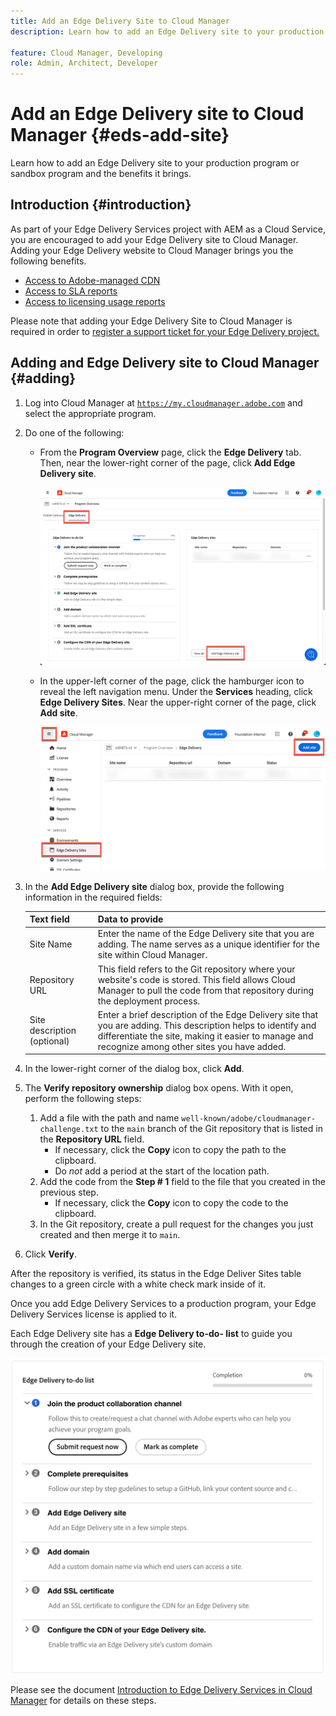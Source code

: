 ```yaml
---
title: Add an Edge Delivery Site to Cloud Manager
description: Learn how to add an Edge Delivery site to your production program or sandbox program and the benefits it brings.

feature: Cloud Manager, Developing
role: Admin, Architect, Developer
---
```


# Add an Edge Delivery site to Cloud Manager {#eds-add-site}

Learn how to add an Edge Delivery site to your production program or sandbox program and the benefits it brings.

## Introduction {#introduction}

As part of your Edge Delivery Services project with AEM as a Cloud Service, you are encouraged to add your Edge Delivery site to Cloud Manager. Adding your Edge Delivery website to Cloud Manager brings you the following benefits.

* [Access to Adobe-managed CDN](/help/implementing/cloud-manager/cdn-configurations/add-cdn-config.md)
* [Access to SLA reports](/help/implementing/cloud-manager/sla-reporting.md)
* [Access to licensing usage reports](/help/implementing/cloud-manager/license-dashboard.md)

Please note that adding your Edge Delivery Site to Cloud Manager is required in order to [register a support ticket for your Edge Delivery project.](/help/edge/overview.md##support-ticket)

## Adding and Edge Delivery site to Cloud Manager {#adding}

1. Log into Cloud Manager at [`https://my.cloudmanager.adobe.com`](https://my.cloudmanager.adobe.com/) and select the appropriate program.
1. Do one of the following:
    * From the **Program Overview** page, click the **Edge Delivery** tab. Then, near the lower-right corner of the page, click **Add Edge Delivery site**.

        ![Add Edge Delivery Site from the Edge Delivery tab](/help/implementing/cloud-manager/assets/cm-eds-add1.png)       

    * In the upper-left corner of the page, click the hamburger icon to reveal the left navigation menu. Under the **Services** heading, click **Edge Delivery Sites**. Near the upper-right corner of the page, click **Add site**.

        ![Add Edge Delivery Site from the Edge Delivery Sites button](/help/implementing/cloud-manager/assets/cm-eds-add2.png)

1. In the **Add Edge Delivery site** dialog box, provide the following information in the required fields:

    | Text field | Data to provide |
    | --- | --- |
    | Site Name | Enter the name of the Edge Delivery site that you are adding. The name serves as a unique identifier for the site within Cloud Manager. |
    | Repository URL | This field refers to the Git repository where your website's code is stored. This field allows Cloud Manager to pull the code from that repository during the deployment process.  |
    | Site description (optional) | Enter a brief description of the Edge Delivery site that you are adding. This description helps to identify and differentiate the site, making it easier to manage and recognize among other sites you have added. |

1. In the lower-right corner of the dialog box, click **Add**.

1. The **Verify repository ownership** dialog box opens. With it open, perform the following steps:

   1. Add a file with the path and name `well-known/adobe/cloudmanager-challenge.txt` to the `main` branch of the Git repository that is listed in the **Repository URL** field.
      * If necessary, click the **Copy** icon to copy the path to the clipboard.
      * Do *not* add a period at the start of the location path.
   1. Add the code from the **Step &num; 1** field to the file that you created in the previous step.
      * If necessary, click the **Copy** icon to copy the code to the clipboard.
   1. In the Git repository, create a pull request for the changes you just created and then merge it to `main`.

1. Click **Verify**.

After the repository is verified, its status in the Edge Deliver Sites table changes to a green circle with a white check mark inside of it.

Once you add Edge Delivery Services to a production program, your Edge Delivery Services license is applied to it. 

Each Edge Delivery site has a **Edge Delivery to-do- list** to guide you through the creation of your Edge Delivery site.

![Edge Delivery to-do app](/help/implementing/cloud-manager/assets/edge-delivery-to-do-ist.png)

Please see the document [Introduction to Edge Delivery Services in Cloud Manager](/help/implementing/cloud-manager/edge-delivery/introduction-to-edge-delivery-services.md#ed-todo-list) for details on these steps.
